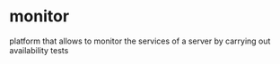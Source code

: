 # monitor
platform that allows to monitor the services of a server by carrying out availability tests
